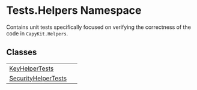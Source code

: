 # Tests.Helpers Namespace


Contains unit tests specifically focused on verifying the correctness of the code in `CapyKit.Helpers`.



## Classes
<table>
<tr>
<td><a href="T_Tests_Helpers_KeyHelperTests.md">KeyHelperTests</a></td>
<td> </td></tr>
<tr>
<td><a href="T_Tests_Helpers_SecurityHelperTests.md">SecurityHelperTests</a></td>
<td> </td></tr>
</table>
